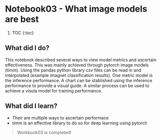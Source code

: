 # Notebook03 - What image models are best

1. TOC
{:toc}

## What did I do?
This notebook described several ways to view model metrics and ascertain effectiveness. This was mainly achieved through pytorch image models (timm). Using the pandas python
library csv files can be read in and interpolated (example imagnet classification results). One metric model is the inference performance. A chart can be stablished using 
the inference performance to provide a visual guide. A similar process can be used to achieve a visula model for training performance.

## What did I learn?
- Their are multiple ways to ascertain performace
- timm is an effective library to do so for deep learning using pytorch

> Workbook03 is completed!
